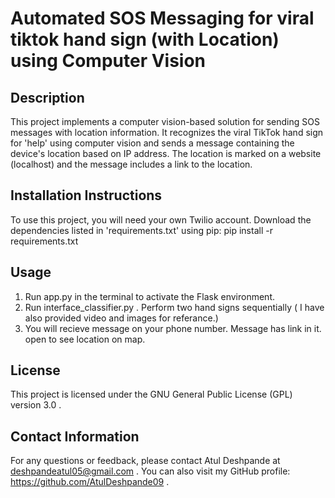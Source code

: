 # Automated SOS Messaging for viral tiktok hand sign (with Location) using Computer Vision

## Description
This project implements a computer vision-based solution for sending SOS messages with location information.
It recognizes the viral TikTok hand sign for 'help' using computer vision and sends a message containing the device's location based on IP address.
The location is marked on a website (localhost) and the message includes a link to the location.

## Installation Instructions
To use this project, you will need your own Twilio account. Download the dependencies listed in 'requirements.txt' using pip:
pip install -r requirements.txt

## Usage 
1. Run app.py in the terminal to activate the Flask environment.
2. Run interface_classifier.py . Perform two hand signs sequentially ( I have also provided video and images for referance.)
3. You will recieve message on your phone number. Message has link in it. open to see location on map.

## License
This project is licensed under the GNU General Public License (GPL) version 3.0 .

## Contact Information
For any questions or feedback, please contact Atul Deshpande at deshpandeatul05@gmail.com . You can also visit my GitHub profile: https://github.com/AtulDeshpande09 .
